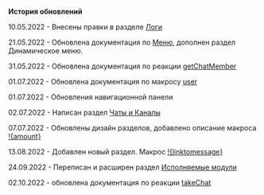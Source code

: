 **История обновлений**

10.05.2022 - Внесены правки в разделе [Логи](/docs/admin/other/reactions/log)

21.05.2022 - Обновлена документация по [Меню](/docs/admin/menu), дополнен раздел Динамическое меню.

31.05.2022 - Обновлена документация по реакции [getChatMember](/docs/admin/chat/getchatmember)

01.07.2022 - Обновлена документация по макросу [user](/docs/ext/macros/user)

01.07.2022 - Обновления навигационной панели

02.07.2022 - Написан раздел [Чаты и Каналы](/docs/admin/chats-and-channels)

07.07.2022 - Обновлены дизайн разделов, добавлено описание макроса [!{amount}](/docs/ext/macros/amount)

13.08.2022 - Добавлен новый раздел. Макрос [!{linktomessage}](/docs/ext/macros/linktomessage)

24.09.2022 - Переписан и расширен раздел [Исполняемые модули](/docs/ext)

02.10.2022 - обновлена документация по реакции [takeChat](/docs/admin/chat/takechat/)